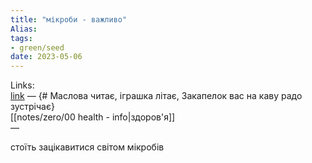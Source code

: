 ```yaml
---
title: "мікроби - важливо"
Alias: 
tags:
- green/seed
date: 2023-05-06
---
```

Links:  
[link](https://www.youtube.com/watch?v=2-b6tYXfSTs)  — {# Маслова читає, іграшка літає, Закапелок вас на каву радо зустрічає}  
[[notes/zero/00 health - info|здоров'я]]  
—

стоїть зацікавитися світом мікробів